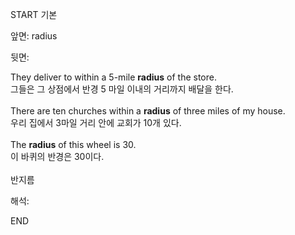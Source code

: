 START
기본

앞면:
radius


뒷면:
<div>They deliver to within a 5-mile <strong>radius</strong> of the store. </div><div><div>그들은 그 상점에서 반경 5 마일 이내의 거리까지 배달을 한다.</div></div><div><br></div><div><div>There are ten churches within a <strong>radius</strong> of three miles of my house. </div><div><div>우리 집에서 3마일 거리 안에 교회가 10개 있다.</div></div></div><div><br></div><div><div>The <strong>radius</strong> of this wheel is 30. </div><div><div>이 바퀴의 반경은 30이다.</div></div></div><div><br></div><div>반지름</div>


해석:

END